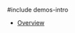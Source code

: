 #include demos-intro

- [Overview](https://js.devexpress.com/Demos/WidgetsGallery/Demo/Tooltip/Overview/)